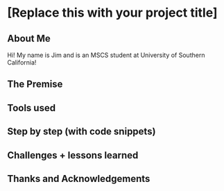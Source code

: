 # [Replace this with your project title]

## About Me
Hi! My name is Jim and is an MSCS student at University of Southern California! 
## The Premise

## Tools used

## Step by step (with code snippets)

## Challenges + lessons learned

## Thanks and Acknowledgements
